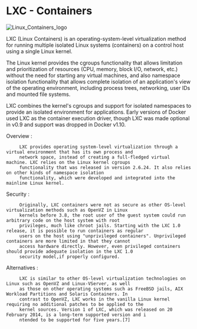# LXC - Containers

![Linux_Containers_logo](https://user-images.githubusercontent.com/42691369/83990953-ead8ef80-a968-11ea-8467-ca31c773edd3.png)

LXC (Linux Containers) is an operating-system-level virtualization method for running multiple isolated Linux systems (containers) on a control host using a single Linux kernel.

The Linux kernel provides the cgroups functionality that allows limitation and prioritization of resources (CPU, memory, block I/O, network, etc.) without the need for starting any virtual machines, and also namespace isolation functionality that allows complete isolation of an application's view of the operating environment, including process trees, networking, user IDs and mounted file systems.

LXC combines the kernel's cgroups and support for isolated namespaces to provide an isolated environment for applications. Early versions of Docker used LXC as the container execution driver, though LXC was made optional in v0.9 and support was dropped in Docker v1.10.


Overview :

         LXC provides operating system-level virtualization through a virtual environment that has its own process and
         network space, instead of creating a full-fledged virtual machine. LXC relies on the Linux kernel cgroups
         functionality that was released in version 2.6.24. It also relies on other kinds of namespace isolation  
         functionality, which were developed and integrated into the mainline Linux kernel.
         
Security :

         Originally, LXC containers were not as secure as other OS-level virtualization methods such as OpenVZ in Linux 
         kernels before 3.8, the root user of the guest system could run arbitrary code on the host system with root 
         privileges, much like chroot jails. Starting with the LXC 1.0 release, it is possible to run containers as regular 
         users on the host using "unprivileged containers". Unprivileged containers are more limited in that they cannot 
         access hardware directly. However, even privileged containers should provide adequate isolation in the LXC 1.0 
         security model,if properly configured.
         
Alternatives :

         LXC is similar to other OS-level virtualization technologies on Linux such as OpenVZ and Linux-VServer, as well  
         as those on other operating systems such as FreeBSD jails, AIX Workload Partitions and Solaris Containers. In 
         contrast to OpenVZ, LXC works in the vanilla Linux kernel requiring no additional patches to be applied to the 
         kernel sources. Version 1 of LXC, which was released on 20 February 2014, is a long-term supported version and i
         ntended to be supported for five years.[7]
